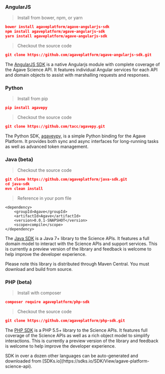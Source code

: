 ### AngularJS

> Install from bower, npm, or yarn  

```json  
bower install agaveplatform/agave-angularjs-sdk
npm install agaveplatform/agave-angularjs-sdk
yarn install agaveplatform/agave-angularjs-sdk
```  

> Checkout the source code  

```json  
git clone https://github.com/agaveplatform/agave-angularjs-sdk.git
```  

The [AngularJS SDK](https://bitbucket.org/agaveapi/angularjs-sdk) is a native Angularjs module with complete coverage of the Agave Science API. It features individual Angular services for each API and domain objects to assist with marshalling requests and responses.  
 
### Python

> Install from pip  

```json  
pip install agavepy
```  

> Checkout the source code  

```json  
git clone https://github.com/tacc/agavepy.git
```  

The Python SDK, [agaveypy](https://github.com/tacc/agavepy), is a simple Python binding for the Agave Platform. It provides both sync and async interfaces for long-running tasks as well as advanced token management.  


### Java (beta)

> Checkout the source code  

```json  
git clone https://github.com/agaveplatform/java-sdk.git
cd java-sdk
mvn clean install
```   

> Reference in your pom file  

```
<dependency>
    <groupId>Agave</groupId>
    <artifactId>Agave</artifactId>
    <version>0.0.1-SNAPSHOT</version>
    <scope>compile</scope>
</dependency>
```  

The [Java SDK](https://bitbucket.org/agaveapi/java-sdk) is a Java 7+ library to the Science APIs. It features a full domain model to interact with the Science APIs and support services. This is currently a preview version of the library and feedback is welcome to help improve the developer experience.

<aside class="info">Please note this library is distributed through Maven Central. You must download and build from source.</aside>


### PHP (beta)

> Install with composer  

```json  
composer require agaveplatform/php-sdk
```   

> Checkout the source code  

```json  
git clone https://github.com/agaveplatform/php-sdk.git
```  

The [PHP SDK](https://github.com/agaveplatform/php-sdk) is a PHP 5.5+ library to the Science APIs. It features full coverage of the Science APIs as well as a rich object model to simplify interactions. This is currently a preview version of the library and feedback is welcome to help improve the developer experience.


<aside class="notice">SDK in over a dozen other languages can be auto-generated and downloaded from [SDKs.io](https://sdks.io/SDK/View/agave-platform-science-api).</aside>

